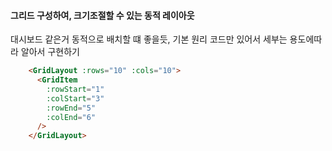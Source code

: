 #### 그리드 구성하여, 크기조절할 수 있는 동적 레이아웃

대시보드 같은거 동적으로 배치할 떄 좋을듯, 기본 원리 코드만 있어서 세부는 용도에따라 알아서 구현하기

```html
    <GridLayout :rows="10" :cols="10">
      <GridItem
        :rowStart="1"
        :colStart="3"
        :rowEnd="5"
        :colEnd="6"
      />
    </GridLayout>
```

